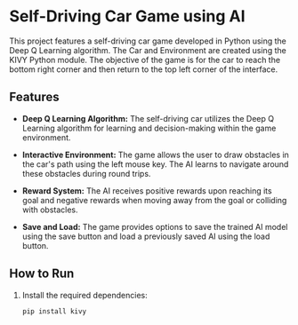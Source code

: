 # Self-Driving Car Game using AI

This project features a self-driving car game developed in Python using the Deep Q Learning algorithm. The Car and Environment are created using the KIVY Python module. The objective of the game is for the car to reach the bottom right corner and then return to the top left corner of the interface.

## Features

- **Deep Q Learning Algorithm:** The self-driving car utilizes the Deep Q Learning algorithm for learning and decision-making within the game environment.

- **Interactive Environment:** The game allows the user to draw obstacles in the car's path using the left mouse key. The AI learns to navigate around these obstacles during round trips.

- **Reward System:** The AI receives positive rewards upon reaching its goal and negative rewards when moving away from the goal or colliding with obstacles.

- **Save and Load:** The game provides options to save the trained AI model using the save button and load a previously saved AI using the load button.

## How to Run

1. Install the required dependencies:

   ```bash
   pip install kivy
